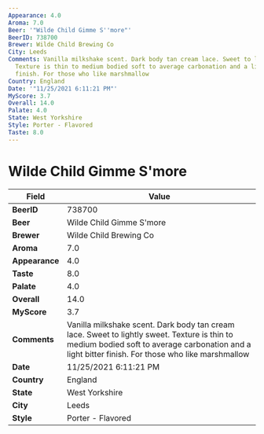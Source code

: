 ```yaml
---
Appearance: 4.0
Aroma: 7.0
Beer: '"Wilde Child Gimme S''more"'
BeerID: 738700
Brewer: Wilde Child Brewing Co
City: Leeds
Comments: Vanilla milkshake scent. Dark body tan cream lace. Sweet to lightly sweet.
  Texture is thin to medium bodied soft to average carbonation and a light bitter
  finish. For those who like marshmallow
Country: England
Date: '"11/25/2021 6:11:21 PM"'
MyScore: 3.7
Overall: 14.0
Palate: 4.0
State: West Yorkshire
Style: Porter - Flavored
Taste: 8.0
---
```


# Wilde Child Gimme S'more

| Field         | Value |
|---------------|-------|
| **BeerID** | 738700 |
| **Beer** | Wilde Child Gimme S'more |
| **Brewer** | Wilde Child Brewing Co |
| **Aroma** | 7.0 |
| **Appearance** | 4.0 |
| **Taste** | 8.0 |
| **Palate** | 4.0 |
| **Overall** | 14.0 |
| **MyScore** | 3.7 |
| **Comments** | Vanilla milkshake scent. Dark body tan cream lace. Sweet to lightly sweet. Texture is thin to medium bodied soft to average carbonation and a light bitter finish. For those who like marshmallow |
| **Date** | 11/25/2021 6:11:21 PM |
| **Country** | England |
| **State** | West Yorkshire |
| **City** | Leeds |
| **Style** | Porter - Flavored |
